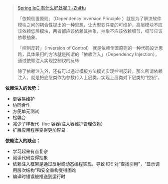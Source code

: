
> [Spring IoC 有什么好处呢？-ZhiHu](https://www.zhihu.com/question/23277575)
>
>「依赖倒置原则」（Dependency Inversion Principle ）就是为了解决软件模块之间的耦合性提出的一种思想，让大型软件变的可维护，高层模块不应该依赖低层模块，两者都应该依赖其抽象，抽象不应该依赖细节，细节应该依赖抽象。
>
>「控制反转」（Inversion of Control） 就是依赖倒置原则的一种代码设计思路，具体采用的方法就是所谓的「依赖注入」（Dependency Injection），通过依赖注入实现控制权的反转
>
> 除了依赖注入外，还有可以通过模板方法模式实现控制反转，那么所谓依赖注入，就是把底层类作为参数传入上层类，实现上层类对下层类的“控制”。

**依赖注入的优势：**

- 更容易维护
- 协同合作
- 方便单元测试
- 松耦合
- 减少了样板代（Ioc 容器/注入器维护管理依赖）
- 扩展应用程序变得更加容易

**依赖注入的缺点：**

- 学习起来有点复杂
- 阅读代码变得抽象
- 依赖注入框架是通过反射或动态编程实现，导致 IDE 对“查找引用”，“显示调用层次结构”和安全重构变得困难
- 编译时错误被推送到运行时

